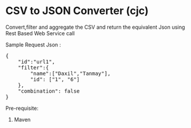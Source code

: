 # CSV to JSON Converter (cjc)
Convert,filter and aggregate the CSV  and return the equivalent Json using Rest Based Web Service call

Sample Request Json : 

<pre>{
	"id":"url1",
	"filter":{
		"name":["Daxil","Tanmay"],
		"id": ["1", "6"]
	},
	"combination": false
}</pre>

Pre-requisite: 

1. Maven 
